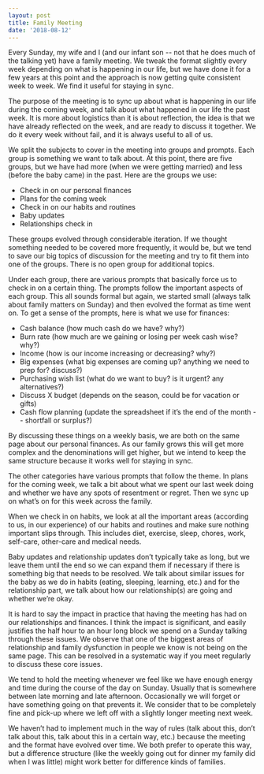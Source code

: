 ```yaml
---
layout: post
title: Family Meeting
date: '2018-08-12'
---
```

Every Sunday, my wife and I (and our infant son -- not that he does much of the talking yet) have a family meeting. We tweak the format slightly every week depending on what is happening in our life, but we have done it for a few years at this point and the approach is now getting quite consistent week to week. We find it useful for staying in sync.

The purpose of the meeting is to sync up about what is happening in our life during the coming week, and talk about what happened in our life the past week. It is more about logistics than it is about reflection, the idea is that we have already reflected on the week, and are ready to discuss it together. We do it every week without fail, and it is always useful to all of us.

We split the subjects to cover in the meeting into groups and prompts. Each group is something we want to talk about. At this point, there are five groups, but we have had more (when we were getting married) and less (before the baby came) in the past. Here are the groups we use:

* Check in on our personal finances
* Plans for the coming week
* Check in on our habits and routines
* Baby updates
* Relationships check in

These groups evolved through considerable iteration. If we thought something needed to be covered more frequently, it would be, but we tend to save our big topics of discussion for the meeting and try to fit them into one of the groups. There is no open group for additional topics.

Under each group, there are various prompts that basically force us to check in on a certain thing. The prompts follow the important aspects of each group. This all sounds formal but again, we started small (always talk about family matters on Sunday) and then evolved the format as time went on. To get a sense of the prompts, here is what we use for finances:

* Cash balance (how much cash do we have? why?)
* Burn rate (how much are we gaining or losing per week cash wise? why?)
* Income (how is our income increasing or decreasing? why?)
* Big expenses (what big expenses are coming up? anything we need to prep for? discuss?)
* Purchasing wish list (what do we want to buy? is it urgent? any alternatives?)
* Discuss X budget (depends on the season, could be for vacation or gifts)
* Cash flow planning (update the spreadsheet if it’s the end of the month -- shortfall or surplus?)

By discussing these things on a weekly basis, we are both on the same page about our personal finances. As our family grows this will get more complex and the denominations will get higher, but we intend to keep the same structure because it works well for staying in sync.

The other categories have various prompts that follow the theme. In plans for the coming week, we talk a bit about what we spent our last week doing and whether we have any spots of resentment or regret. Then we sync up on what’s on for this week across the family.

When we check in on habits, we look at all the important areas (according to us, in our experience) of our habits and routines and make sure nothing important slips through. This includes diet, exercise, sleep, chores, work, self-care, other-care and medical needs.

Baby updates and relationship updates don’t typically take as long, but we leave them until the end so we can expand them if necessary if there is something big that needs to be resolved. We talk about similar issues for the baby as we do in habits (eating, sleeping, learning, etc.) and for the relationship part, we talk about how our relationship(s) are going and whether we’re okay.

It is hard to say the impact in practice that having the meeting has had on our relationships and finances. I think the impact is significant, and easily justifies the half hour to an hour long block we spend on a Sunday talking through these issues. We observe that one of the biggest areas of relationship and family dysfunction in people we know is not being on the same page. This can be resolved in a systematic way if you meet regularly to discuss these core issues.

We tend to hold the meeting whenever we feel like we have enough energy and time during the course of the day on Sunday. Usually that is somewhere between late morning and late afternoon. Occasionally we will forget or have something going on that prevents it. We consider that to be completely fine and pick-up where we left off with a slightly longer meeting next week.

We haven’t had to implement much in the way of rules (talk about this, don’t talk about this, talk about this in a certain way, etc.) because the meeting and the format have evolved over time. We both prefer to operate this way, but a difference structure (like the weekly going out for dinner my family did when I was little) might work better for difference kinds of families.